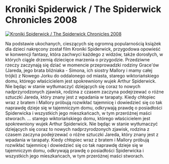 Kroniki Spiderwick / The Spiderwick Chronicles 2008 
=============
[![Kroniki Spiderwick / The Spiderwick Chronicles 2008 ](http://vidos.pl/images/player.gif)](http://vidos.pl/kroniki-spiderwick-the-spiderwick-chronicles-2008)

 Na podstawie ukochanych, cieszących się ogromną popularnością książek dla dzieci nakręcony został film Kroniki Spiderwick, przygodowa opowieść w konwencji fantasy, która zachwyci każdego z widzów, także dorosłych, w których ciągle drzemią dziecięce marzenia o przygodzie. Przedziwne rzeczy zaczynają się dziać w momencie przeprowadzki rodziny Grace'ów (Jareda, jego brata bliźniaka - Simona, ich siostry Mallory i mamy całej trójki) z Nowego Jorku do oddalonego od miasta, starego wiktoriańskiego domu, którego właścicielem jest spokrewniony wujek Arthur Spiderwick. Nie będąc w stanie wytłumaczyć dziejących się coraz to nowych nadprzyrodzonych zjawisk, rodzina z czasem zaczyna podejrzewać o różne sztuczki Jareda, który znany jest z wpadania w tarapaty. Kiedy chłopiec wraz z bratem i Mallory próbują rozwikłać tajemnicę i dowiedzieć się co tak naprawdę dzieje się w tajemniczym domu, odkrywają prawdę o posiadłości Spiderwicka i wszystkich jego mieszkańcach, w tym przeróżnej maści stworach.  ... starego wiktoriańskiego domu, którego właścicielem jest spokrewniony wujek Arthur Spiderwick. Nie będąc w stanie wytłumaczyć dziejących się coraz to nowych nadprzyrodzonych zjawisk, rodzina z czasem zaczyna podejrzewać o różne sztuczki Jareda, który znany jest z wpadania w tarapaty. Kiedy chłopiec wraz z bratem i Mallory próbują rozwikłać tajemnicę i dowiedzieć się co tak naprawdę dzieje się w tajemniczym domu, odkrywają prawdę o posiadłości Spiderwicka i wszystkich jego mieszkańcach, w tym przeróżnej maści stworach.
